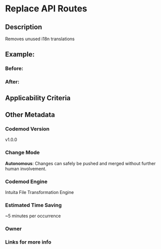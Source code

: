 # Replace API Routes

## Description

Removes unused i18n translations

## Example:

### Before:

### After:

## Applicability Criteria

## Other Metadata

### Codemod Version

v1.0.0

### Change Mode

**Autonomous**: Changes can safely be pushed and merged without further human involvement.

### **Codemod Engine**

Intuita File Transformation Engine

### Estimated Time Saving

~5 minutes per occurrence

### Owner

### Links for more info
